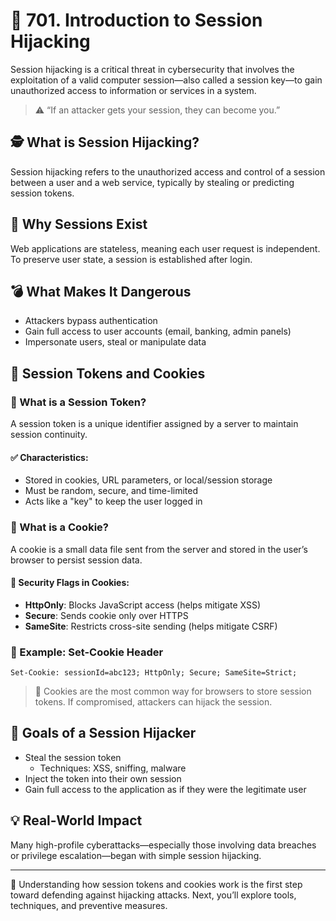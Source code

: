 # 🧠 701. Introduction to Session Hijacking

Session hijacking is a critical threat in cybersecurity that involves the exploitation of a valid computer session—also called a session key—to gain unauthorized access to information or services in a system.

> ⚠️ “If an attacker gets your session, they can become you.”

## 🕵️ What is Session Hijacking?

Session hijacking refers to the unauthorized access and control of a session between a user and a web service, typically by stealing or predicting session tokens.

## 💬 Why Sessions Exist

Web applications are stateless, meaning each user request is independent. To preserve user state, a session is established after login.

## 💣 What Makes It Dangerous

- Attackers bypass authentication
- Gain full access to user accounts (email, banking, admin panels)
- Impersonate users, steal or manipulate data

## 🔑 Session Tokens and Cookies

### 🧾 What is a Session Token?

A session token is a unique identifier assigned by a server to maintain session continuity.

#### ✅ Characteristics:

- Stored in cookies, URL parameters, or local/session storage
- Must be random, secure, and time-limited
- Acts like a "key" to keep the user logged in

### 🍪 What is a Cookie?

A cookie is a small data file sent from the server and stored in the user’s browser to persist session data.

#### 🔐 Security Flags in Cookies:

- **HttpOnly**: Blocks JavaScript access (helps mitigate XSS)
- **Secure**: Sends cookie only over HTTPS
- **SameSite**: Restricts cross-site sending (helps mitigate CSRF)

### 🧪 Example: Set-Cookie Header

  ```
  Set-Cookie: sessionId=abc123; HttpOnly; Secure; SameSite=Strict;
  ```

> 📌 Cookies are the most common way for browsers to store session tokens. If compromised, attackers can hijack the session.

## 🎯 Goals of a Session Hijacker

- Steal the session token  
  - Techniques: XSS, sniffing, malware
- Inject the token into their own session
- Gain full access to the application as if they were the legitimate user

## 💡 Real-World Impact

Many high-profile cyberattacks—especially those involving data breaches or privilege escalation—began with simple session hijacking.

---

📘 Understanding how session tokens and cookies work is the first step toward defending against hijacking attacks. Next, you’ll explore tools, techniques, and preventive measures.


